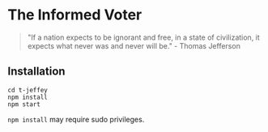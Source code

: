# The Informed Voter

> "If a nation expects to be ignorant and free,
>  in a state of civilization, it expects
>  what never was and never will be."
>                    - Thomas Jefferson

## Installation

    cd t-jeffey    
    npm install
    npm start

`npm install` may require sudo privileges.

